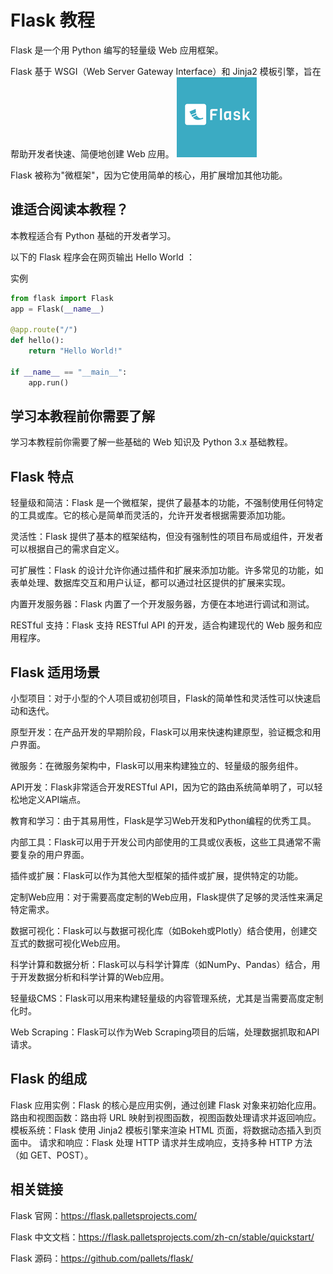 # Flask 教程

Flask 是一个用 Python 编写的轻量级 Web 应用框架。

Flask 基于 WSGI（Web Server Gateway Interface）和 Jinja2 模板引擎，旨在帮助开发者快速、简便地创建 Web 应用。
![alt text](images/Chap01_01image.png)

Flask 被称为"微框架"，因为它使用简单的核心，用扩展增加其他功能。

## 谁适合阅读本教程？
本教程适合有 Python 基础的开发者学习。

以下的 Flask 程序会在网页输出 Hello World ：

实例
```python
from flask import Flask
app = Flask(__name__)

@app.route("/")
def hello():
    return "Hello World!"

if __name__ == "__main__":
    app.run()
```

## 学习本教程前你需要了解
学习本教程前你需要了解一些基础的 Web 知识及 Python 3.x 基础教程。

## Flask 特点
轻量级和简洁：Flask 是一个微框架，提供了最基本的功能，不强制使用任何特定的工具或库。它的核心是简单而灵活的，允许开发者根据需要添加功能。

灵活性：Flask 提供了基本的框架结构，但没有强制性的项目布局或组件，开发者可以根据自己的需求自定义。

可扩展性：Flask 的设计允许你通过插件和扩展来添加功能。许多常见的功能，如表单处理、数据库交互和用户认证，都可以通过社区提供的扩展来实现。

内置开发服务器：Flask 内置了一个开发服务器，方便在本地进行调试和测试。

RESTful 支持：Flask 支持 RESTful API 的开发，适合构建现代的 Web 服务和应用程序。

## Flask 适用场景
小型项目：对于小型的个人项目或初创项目，Flask的简单性和灵活性可以快速启动和迭代。

原型开发：在产品开发的早期阶段，Flask可以用来快速构建原型，验证概念和用户界面。

微服务：在微服务架构中，Flask可以用来构建独立的、轻量级的服务组件。

API开发：Flask非常适合开发RESTful API，因为它的路由系统简单明了，可以轻松地定义API端点。

教育和学习：由于其易用性，Flask是学习Web开发和Python编程的优秀工具。

内部工具：Flask可以用于开发公司内部使用的工具或仪表板，这些工具通常不需要复杂的用户界面。

插件或扩展：Flask可以作为其他大型框架的插件或扩展，提供特定的功能。

定制Web应用：对于需要高度定制的Web应用，Flask提供了足够的灵活性来满足特定需求。

数据可视化：Flask可以与数据可视化库（如Bokeh或Plotly）结合使用，创建交互式的数据可视化Web应用。

科学计算和数据分析：Flask可以与科学计算库（如NumPy、Pandas）结合，用于开发数据分析和科学计算的Web应用。

轻量级CMS：Flask可以用来构建轻量级的内容管理系统，尤其是当需要高度定制化时。

Web Scraping：Flask可以作为Web Scraping项目的后端，处理数据抓取和API请求。

## Flask 的组成
Flask 应用实例：Flask 的核心是应用实例，通过创建 Flask 对象来初始化应用。
路由和视图函数：路由将 URL 映射到视图函数，视图函数处理请求并返回响应。
模板系统：Flask 使用 Jinja2 模板引擎来渲染 HTML 页面，将数据动态插入到页面中。
请求和响应：Flask 处理 HTTP 请求并生成响应，支持多种 HTTP 方法（如 GET、POST）。

## 相关链接
Flask 官网：https://flask.palletsprojects.com/

Flask 中文文档：https://flask.palletsprojects.com/zh-cn/stable/quickstart/

Flask 源码：https://github.com/pallets/flask/